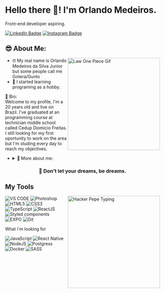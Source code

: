 <h1>
  Hello there 👋! I'm Orlando Medeiros.
</h1>

<div>
Front-end developer aspiring.

<a href="https://www.linkedin.com/in/orlandomedeirosdasilva/" target="_blank" rel="noreferrer"><img src="https://img.shields.io/badge/LinkedIn-0077B5?style=for-the-badge&logo=linkedin&logoColor=white" alt="LinkedIn Badge"></a> 
<a href="https://www.instagram.com/uorlandomedeiross/" target="_blank" rel="noreferrer"><img src="https://img.shields.io/badge/Instagram-E4405F?style=for-the-badge&logo=instagram&logoColor=white" alt="Instagram Badge"></a>
</div>


<h2>
  😎 About Me:
</h2>
<img align="right" src="https://media.tenor.com/uSjRkR3fjbYAAAAC/heart-pirates.gif" width="300" alt="Law One Piece Gif"/>
<ul>
  <li>
   🤓 My real name is Orlando Medeiros da Silva Junior but some people call me Gotera/Gunto
  </li>
  <li>
   📕 I started learning programing as a hobby.
  </li>
</ul>
<p>
🎈 Bio: </br>
Welcome to my profile, I'm a 20 years old and live on Brazil. I've graduated at an programming course at technician middle school called Cedup Diomicio Freitas. I still looking for my first oportunity to work on the area but I'm studing every day to reach my objectives.
</p>
<ul>
  <li>
<details>
<summary>
🧐 More about me:
</summary>
<details>
<summary>
🎮 Games i love:
</summary>
  - 🥇 The Witcher </br>
  - 🥈 Elden Ring </br>
  - 🥉 Days Gone </br>
</details>
  
<details>
<summary>
🎊 I also:
</summary>
    - 🏮 Watch Animes </br>
    - 🎧 Hear some musics  </br>
    - 🎞 Love movies and series </br>
</details>
  
</details>
    
  </li>
</ul>

 
  <h3 align="center">
   🚀 Don't let your dreams, be dreams.
  </h3>

## My Tools
<img align="right" src="https://media.tenor.com/mAlJkmN3TEcAAAAj/hackerman-emote.gif" width="300" alt="Hacker Pepe Typing"/>

![VS CODE](https://img.shields.io/badge/Visual_Studio_Code-0078D4?style=for-the-badge&logo=visual%20studio%20code&logoColor=white")
![Photoshop](https://img.shields.io/badge/Adobe-Photoshop-31A8FF?style=for-the-badge&logo=Adobe-Photoshop&labelColor=0a446b&logoWidth=15")
![HTML5](https://img.shields.io/badge/html5-%23E34F26.svg?style=for-the-badge&logo=html5&logoColor=white)
![CSS3](https://img.shields.io/badge/css3-%231572B6.svg?style=for-the-badge&logo=css3&logoColor=white)
![TypeScript](https://img.shields.io/badge/typescript-6DA55F?style=for-the-badge&logo=typescript&logoColor=white&color=3179C7)
![ReactJS](https://img.shields.io/badge/react-C.svg?style=for-the-badge&logo=react&color=282C34)
![Styled components](https://img.shields.io/badge/styled--components-DB7093?style=for-the-badge&logo=styled-components&logoColor=white")
![EXPO](https://img.shields.io/badge/expo-1C1E24?style=for-the-badge&logo=expo&logoColor=#D04A37")
![Git](https://img.shields.io/badge/git%20-%23F05033.svg?&style=for-the-badge&logo=git&logoColor=white")

<div>
What i'm looking for

![JavaScript](https://img.shields.io/badge/javascript-000?style=for-the-badge&logo=javascript&logoColor=333333&color=F7E018)
![React Native](https://img.shields.io/badge/react%20native-000?style=for-the-badge&logo=react&logoColor=white&color=61dafb)
![NodeJS](https://img.shields.io/badge/node.js%20-%2343853D.svg?&style=for-the-badge&logo=node.js&logoColor=white")
![Postgress](https://img.shields.io/badge/postgres-%23316192.svg?style=for-the-badge&logo=postgresql&logoColor=white")
![Docker](https://img.shields.io/badge/docker-%230db7ed.svg?style=for-the-badge&logo=docker&logoColor=white")
![SASS](https://img.shields.io/badge/SASS%20-hotpink.svg?&style=for-the-badge&logo=SASS&logoColor=white")
</div>

